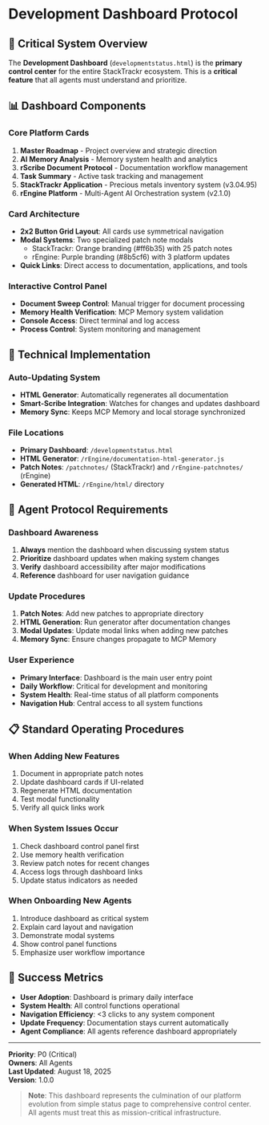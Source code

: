 # Development Dashboard Protocol

## 🎯 Critical System Overview

The **Development Dashboard** (`developmentstatus.html`) is the **primary control center** for the entire StackTrackr ecosystem. This is a **critical feature** that all agents must understand and prioritize.

## 📊 Dashboard Components

### Core Platform Cards

1. **Master Roadmap** - Project overview and strategic direction
2. **AI Memory Analysis** - Memory system health and analytics  
3. **rScribe Document Protocol** - Documentation workflow management
4. **Task Summary** - Active task tracking and management
5. **StackTrackr Application** - Precious metals inventory system (v3.04.95)
6. **rEngine Platform** - Multi-Agent AI Orchestration system (v2.1.0)

### Card Architecture

- **2x2 Button Grid Layout**: All cards use symmetrical navigation
- **Modal Systems**: Two specialized patch note modals
  - StackTrackr: Orange branding (#ff6b35) with 25 patch notes
  - rEngine: Purple branding (#8b5cf6) with 3 platform updates
- **Quick Links**: Direct access to documentation, applications, and tools

### Interactive Control Panel

- **Document Sweep Control**: Manual trigger for document processing
- **Memory Health Verification**: MCP Memory system validation
- **Console Access**: Direct terminal and log access
- **Process Control**: System monitoring and management

## 🔧 Technical Implementation

### Auto-Updating System

- **HTML Generator**: Automatically regenerates all documentation
- **Smart-Scribe Integration**: Watches for changes and updates dashboard
- **Memory Sync**: Keeps MCP Memory and local storage synchronized

### File Locations

- **Primary Dashboard**: `/developmentstatus.html`
- **HTML Generator**: `/rEngine/documentation-html-generator.js`
- **Patch Notes**: `/patchnotes/` (StackTrackr) and `/rEngine-patchnotes/` (rEngine)
- **Generated HTML**: `/rEngine/html/` directory

## 🚨 Agent Protocol Requirements

### Dashboard Awareness

1. **Always** mention the dashboard when discussing system status
2. **Prioritize** dashboard updates when making system changes
3. **Verify** dashboard accessibility after major modifications
4. **Reference** dashboard for user navigation guidance

### Update Procedures

1. **Patch Notes**: Add new patches to appropriate directory
2. **HTML Generation**: Run generator after documentation changes
3. **Modal Updates**: Update modal links when adding new patches
4. **Memory Sync**: Ensure changes propagate to MCP Memory

### User Experience

- **Primary Interface**: Dashboard is the main user entry point
- **Daily Workflow**: Critical for development and monitoring
- **System Health**: Real-time status of all platform components
- **Navigation Hub**: Central access to all system functions

## 📋 Standard Operating Procedures

### When Adding New Features

1. Document in appropriate patch notes
2. Update dashboard cards if UI-related
3. Regenerate HTML documentation
4. Test modal functionality
5. Verify all quick links work

### When System Issues Occur

1. Check dashboard control panel first
2. Use memory health verification
3. Review patch notes for recent changes
4. Access logs through dashboard links
5. Update status indicators as needed

### When Onboarding New Agents

1. Introduce dashboard as critical system
2. Explain card layout and navigation
3. Demonstrate modal systems
4. Show control panel functions
5. Emphasize user workflow importance

## 🎯 Success Metrics

- **User Adoption**: Dashboard is primary daily interface
- **System Health**: All control functions operational
- **Navigation Efficiency**: <3 clicks to any system component
- **Update Frequency**: Documentation stays current automatically
- **Agent Compliance**: All agents reference dashboard appropriately

---

**Priority**: P0 (Critical)  
**Owners**: All Agents  
**Last Updated**: August 18, 2025  
**Version**: 1.0.0

> **Note**: This dashboard represents the culmination of our platform evolution from simple status page to comprehensive control center. All agents must treat this as mission-critical infrastructure.

